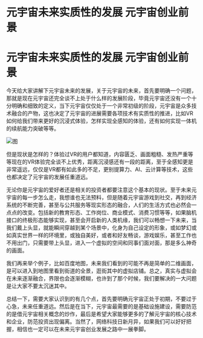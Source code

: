 # 元宇宙未来实质性的发展  元宇宙创业前景


# 元宇宙未来实质性的发展  元宇宙创业前景

今天给大家讲解下元宇宙未来的发展，关于元宇宙的未来，首先要明确一个问题，那就是现在元宇宙还完全谈不上处于什么样的发展阶段，毕竟元宇宙还没有一个十分明确和细致的定义，当下元宇宙仅仅处于一个非常初级的阶段，元宇宙是众多技术融合的产物，这也决定了元宇宙的进展需要各项技术有实质性的推进，比如VR如何给我们带来更好的沉浸式体验，怎样实现全感知的体验，还有如何实现一体机的续航能力突破等等。

![图](https://p0.itc.cn/images01/20220607/06a6629d27984514be98b6a50be0c8b2.png)

但是现状是怎样的？体验过VR的用户都知道，内容匮乏、画面粗糙、发热严重等等现在的VR体验完全谈不上优秀，距离沉浸感还有一段的距离，至于全感知更是非常遥远，仅仅是VR都有如此多的不足，更别提算力、AI、云计算等技术，这些也都决定了元宇宙的发展任重道远。

无论你是元宇宙的爱好者还是相关的投资者都要注意这个基本的现状。至于未来元宇宙的每一步怎么走，我想谁也无法预料，但是随着元宇宙游戏到社交，再到经济系统的不断完善，甚至与公共服务等现实形态的融合，人们的生活方式也必然会一点点的改变。包括新的教育形态、工作岗位、商业模式、消费习惯等等，如果脑机接口的终极形态能够实现，甚至会开启新的人类机缘，我们可以畅想一下未来，当我们戴上头显，就能瞬间穿越到某个场景中，化身为自己设定的形象，或如梦幻或如真实世界一样的环境里，或独自美好，或者和好友畅谈，游戏娱乐，甚至工作也不用出门，只需要带上头显，进入一个虚拟的空间和同事们面对面，那是多么神奇的画面。

我们再来举个例子，比如百度地图，未来我们看到的可能不再是简单的二维画面，是可以进入到地图里看到街道的全景，逛街其中的虚拟店铺。总之，真实与虚拟会在未来逐渐融合，界限也会逐渐模糊，也许到了那个时候，我们要解决的一大问题是让大家不要太沉迷其中。

总结一下，需要大家认识到的有几个点，首先要明确元宇宙正处于初期，不要过于心急，未来任重道远。然后是在当下，元宇宙最需要的是基础设施建设，需要防范的是借元宇宙相关概念的炒作，最后是希望大家能够更多的了解元宇宙的核心技术和企业，防范投资出现偏离。当然了，网络科技日新月异，如果我们可以好好把握，相信也一定可以在未来元宇宙创业发展之路中一展拳脚。
